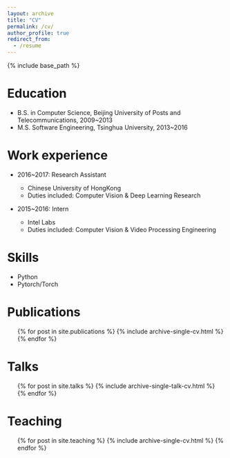 ```yaml
---
layout: archive
title: "CV"
permalink: /cv/
author_profile: true
redirect_from:
  - /resume
---
```


{% include base_path %}

Education
======
* B.S. in Computer Science, Beijing University of Posts and Telecommunications, 2009~2013
* M.S. Software Engineering, Tsinghua University, 2013~2016

Work experience
======
* 2016~2017: Research Assistant
  * Chinese University of HongKong
  * Duties included: Computer Vision & Deep Learning Research
  <!---* Supervisor: C --->

* 2015~2016: Intern
  * Intel Labs
  * Duties included: Computer Vision & Video Processing Engineering
  <!---* Supervisor: C --->

Skills
======
* Python
* Pytorch/Torch

Publications
======
  <ul>{% for post in site.publications %}
    {% include archive-single-cv.html %}
  {% endfor %}</ul>

Talks
======
  <ul>{% for post in site.talks %}
    {% include archive-single-talk-cv.html %}
  {% endfor %}</ul>

Teaching
======
  <ul>{% for post in site.teaching %}
    {% include archive-single-cv.html %}
  {% endfor %}</ul>
